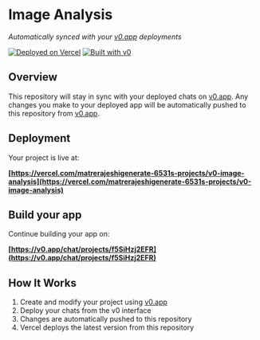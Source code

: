 # Image Analysis

*Automatically synced with your [v0.app](https://v0.app) deployments*

[![Deployed on Vercel](https://img.shields.io/badge/Deployed%20on-Vercel-black?style=for-the-badge&logo=vercel)](https://vercel.com/matrerajeshigenerate-6531s-projects/v0-image-analysis)
[![Built with v0](https://img.shields.io/badge/Built%20with-v0.app-black?style=for-the-badge)](https://v0.app/chat/projects/f5SiHzj2EFR)

## Overview

This repository will stay in sync with your deployed chats on [v0.app](https://v0.app).
Any changes you make to your deployed app will be automatically pushed to this repository from [v0.app](https://v0.app).

## Deployment

Your project is live at:

**[https://vercel.com/matrerajeshigenerate-6531s-projects/v0-image-analysis](https://vercel.com/matrerajeshigenerate-6531s-projects/v0-image-analysis)**

## Build your app

Continue building your app on:

**[https://v0.app/chat/projects/f5SiHzj2EFR](https://v0.app/chat/projects/f5SiHzj2EFR)**

## How It Works

1. Create and modify your project using [v0.app](https://v0.app)
2. Deploy your chats from the v0 interface
3. Changes are automatically pushed to this repository
4. Vercel deploys the latest version from this repository
